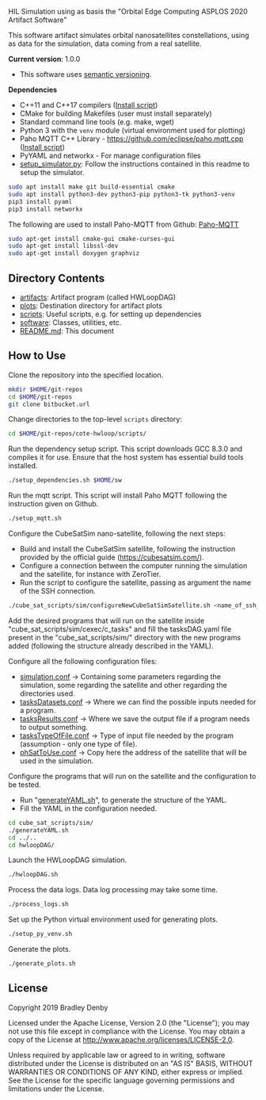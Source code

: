 HIL Simulation using as basis the "Orbital Edge Computing ASPLOS 2020 Artifact Software"

This software artifact simulates orbital nanosatellites constellations, using as data for the simulation, data coming from a real satellite.

**Current version**: 1.0.0

* This software uses [semantic versioning](http://semver.org).

**Dependencies**

* C++11 and C++17 compilers ([Install script](scripts/setup_dependencies.sh))
* CMake for building Makefiles (user must install separately)
* Standard command line tools (e.g. make, wget)
* Python 3 with the `venv` module (virtual environment used for plotting)
* Paho MQTT C++ Library - https://github.com/eclipse/paho.mqtt.cpp ([Install script](scripts/setup_mqtt.sh))
* PyYAML and networkx - For manage configuration files
* [setup_simulator.py](scripts/setup_simulator.sh): Follow the instructions contained in this readme to setup the simulator.

```bash
sudo apt install make git build-essential cmake
sudo apt install python3-dev python3-pip python3-tk python3-venv
pip3 install pyaml
pip3 install networkx
```

The following are used to install Paho-MQTT from Github: [Paho-MQTT](https://github.com/eclipse/paho.mqtt.cpp)

```bash
sudo apt-get install cmake-gui cmake-curses-gui
sudo apt-get install libssl-dev
sudo apt-get install doxygen graphviz
```

## Directory Contents

* [artifacts](artifacts/README.md): Artifact program (called HWLoopDAG)
* [plots](plots/README.md): Destination directory for artifact plots
* [scripts](scripts/README.md): Useful scripts, e.g. for setting up dependencies
* [software](software/README.md): Classes, utilities, etc.
* [README.md](README.md): This document

## How to Use

Clone the repository into the specified location.

```bash
mkdir $HOME/git-repos
cd $HOME/git-repos
git clone bitbucket.url
```

Change directories to the top-level `scripts` directory:

```bash
cd $HOME/git-repos/cote-hwloop/scripts/
```

Run the dependency setup script. This script downloads GCC 8.3.0 and compiles it
for use. Ensure that the host system has essential build tools installed.

```bash
./setup_dependencies.sh $HOME/sw
```

Run the mqtt script.
This script will install Paho MQTT following the instruction given on Github.

```bash
./setup_mqtt.sh
```


Configure the CubeSatSim nano-satellite, following the next steps:
* Build and install the CubeSatSim satellite, following the instruction provided by the official guide (https://cubesatsim.com/).
* Configure a connection between the computer running the simulation and the satellite, for instance with ZeroTier.
* Run the script to configure the satellite, passing as argument the name of the SSH connection.

```bash
./cube_sat_scripts/sim/configureNewCubeSatSimSatellite.sh <name_of_ssh_connection>
```


Add the desired programs that will run on the satellite inside "cube_sat_scripts/sim/cexec/c_tasks" and fill the
tasksDAG.yaml file present in the "cube_sat_scripts/sim/" directory with the new programs added (following the structure
already described in the YAML).


Configure all the following configuration files:
* [simulation.conf](scripts/cube_sat_scripts/sim/simulation.conf) -> Containing some parameters regarding the simulation, some regarding the satellite and other regarding the directories used.
* [tasksDatasets.conf](scripts/cube_sat_scripts/sim/cexec/tasksDatasets.conf) -> Where we can find the possible inputs needed for a program.
* [tasksResults.conf](scripts/cube_sat_scripts/sim/cexec/tasksResults.conf) -> Where we save the output file if a program needs to output something.
* [tasksTypeOfFile.conf](scripts/cube_sat_scripts/sim/cexec/tasksTypeOfFile.conf) -> Type of input file needed by the program (assumption - only one type of file).
* [phSatToUse.conf](scripts/cube_sat_scripts/sim/phSatToUse.conf) -> Copy here the address of the satellite that will be used in the simulation.


Configure the programs that will run on the satellite and the configuration to be tested.
* Run "[generateYAML.sh](scripts/cube_sat_scripts/sim/generateYAML.sh)", to generate the structure of the YAML.
* Fill the YAML in the configuration needed.

```bash
cd cube_sat_scripts/sim/
./generateYAML.sh
cd ../..
cd hwloopDAG/
```


Launch the HWLoopDAG simulation.

```bash
./hwloopDAG.sh
```

Process the data logs. Data log processing may take some time.

```bash
./process_logs.sh
```

Set up the Python virtual environment used for generating plots.

```bash
./setup_py_venv.sh
```

Generate the plots.

```bash
./generate_plots.sh
```

## License

Copyright 2019 Bradley Denby

Licensed under the Apache License, Version 2.0 (the "License"); you may not use
this file except in compliance with the License. You may obtain a copy of the
License at <http://www.apache.org/licenses/LICENSE-2.0>.

Unless required by applicable law or agreed to in writing, software distributed
under the License is distributed on an "AS IS" BASIS, WITHOUT WARRANTIES OR
CONDITIONS OF ANY KIND, either express or implied. See the License for the
specific language governing permissions and limitations under the License.
